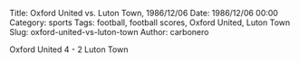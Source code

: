 Title: Oxford United vs. Luton Town, 1986/12/06
Date: 1986/12/06 00:00
Category: sports
Tags: football, football scores, Oxford United, Luton Town
Slug: oxford-united-vs-luton-town
Author: carbonero


Oxford United 4 - 2 Luton Town
